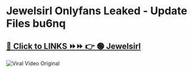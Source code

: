 
 # Jewelsirl Onlyfans Leaked - Update Files bu6nq

## <h2><a href="https://clipsfans.com/Jewelsirl&ref=git">🔗 Click to LINKS ⏩⏩ 👉 🟢 Jewelsirl </a></h2>

<a href="https://clipsfans.com/Jewelsirl&ref=git" rel="nofollow" data-target="animated-image.originalLink"><img src="https://i.ibb.co.com/xMMVF88/686577567.gif" alt="Viral Video Original" style="max-width: 100%; display: inline-block;" data-target="animated-image.originalImage"></a>

